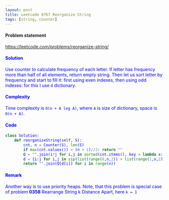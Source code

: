 ```yaml
---
layout: post
title: Leetcode 0767 Reorganize String
tags: [string, counter]
---
```


#### Problem statement

<a href="https://leetcode.com/problems/reorganize-string/"> <font color = blue>https://leetcode.com/problems/reorganize-string/

#### Solution
Use counter to calculate frequency of each letter. If letter has frequency more than half of all elements, return empty string. Then let us sort letter by frequency and start to fill it: first using even indexes, then using odd indexes: for this I use `d` dictionary.

#### Complexity
Time complexity is `O(n + A log A)`, where `A` is size of dictionary, space is `O(n + A)`.

#### Code
```python
class Solution:
    def reorganizeString(self, S):
        cnt, n = Counter(S), len(S)
        if max(cnt.values()) > (n + 1)//2: return ""
        Q = "".join(i*j for i,j in sorted(cnt.items(), key = lambda x: -x[1]))
        d = {i:j for i,j in zip(list(range(0,n,2)) + list(range(1,n,2)), range(n))}
        return "".join(Q[d[i]] for i in range(n))
```

#### Remark
Another way is to use priority heaps. Note, that this problem is special case of problem **0358** Rearrange String k Distance Apart, here `k = 1`

